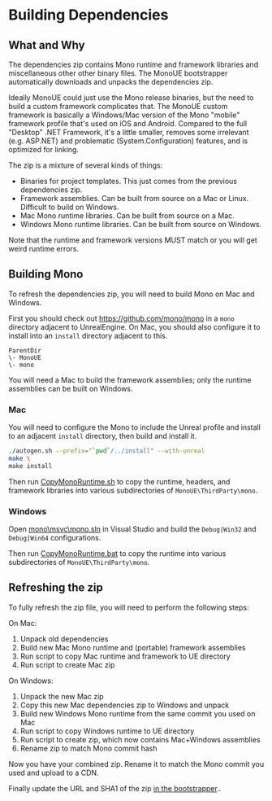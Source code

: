 # Building Dependencies

## What and Why

The dependencies zip contains Mono runtime and framework libraries and miscellaneous other other binary files. The MonoUE bootstrapper automatically downloads and unpacks the dependencies zip.

Ideally MonoUE could just use the Mono release binaries, but the need to build a custom framework complicates that. The MonoUE custom framework is basically a Windows/Mac version of the Mono "mobile" framework profile that's used on iOS and Android. Compared to the full "Desktop" .NET Framework, it's a little smaller, removes some irrelevant (e.g. ASP.NET) and problematic (System.Configuration) features, and is optimized for linking.

The zip is a mixture of several kinds of things:

* Binaries for project templates. This just comes from the previous dependencies zip.
* Framework assemblies. Can be built from source on a Mac or Linux. Difficult to build on Windows.
* Mac Mono runtime libraries. Can be built from source on a Mac.
* Windows Mono runtime libraries. Can be built from source on Windows.

Note that the runtime and framework versions MUST match or you will get weird runtime errors.

## Building Mono

To refresh the dependencies zip, you will need to build Mono on Mac and Windows.

First you should check out https://github.com/mono/mono in a `mono` directory adjacent to UnrealEngine. On Mac, you should also configure it to install into an `install` directory adjacent to this.

```
ParentDir
\- MonoUE
\- mono
```

You will need a Mac to build the framework assemblies; only the runtime assemblies can be built on Windows.

### Mac

You will need to configure the Mono to include the Unreal profile and install to an adjacent `install` directory, then build and install it.

```sh
./autogen.sh --prefix="`pwd`/../install" --with-unreal
make \
make install
```

Then run [CopyMonoRuntime.sh](CopyMonoRuntime.sh) to copy the runtime, headers, and framework libraries into various subdirectories of `MonoUE\ThirdParty\mono`.


### Windows

Open [mono\msvc\mono.sln](https://github.com/mono/mono/blob/master/msvc/mono.sln) in Visual Studio and build the `Debug|Win32` and `Debug|Win64` configurations.

Then run [CopyMonoRuntime.bat](CopyMonoRuntime.bat) to copy the runtime into various subdirectories of `MonoUE\ThirdParty\mono`.

## Refreshing the zip

To fully refresh the zip file, you will need to perform the following steps:

On Mac:

1. Unpack old dependencies
2. Build new Mac Mono runtime and (portable) framework assemblies
3. Run script to copy Mac runtime and framework to UE directory
4. Run script to create Mac zip

On Windows:
1. Unpack the new Mac zip
2. Copy this new Mac dependencies zip to Windows and unpack
3. Build new Windows Mono runtime from the same commit you used on Mac
4. Run script to copy Windows runtime to UE directory
5. Run script to create zip, which now contains Mac+Windows assemblies
6. Rename zip to match Mono commit hash

Now you have your combined zip. Rename it to match the Mono commit you used and upload to a CDN.

Finally update the URL and SHA1 of the zip [in the bootstrapper](../Source/Programs/MonoUEBootstrapper/Program.cs#L14)..